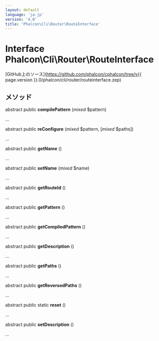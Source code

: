 ```yaml
---
layout: default
language: 'ja-jp'
version: '4.0'
title: 'Phalcon\Cli\Router\RouteInterface'
---
```

# Interface **Phalcon\Cli\Router\RouteInterface**

[GitHub上のソース](https://github.com/phalcon/cphalcon/tree/v{{ page.version }}.0/phalcon/cli/router/routeinterface.zep)

## メソッド

abstract public **compilePattern** (*mixed* $pattern)

...

abstract public **reConfigure** (*mixed* $pattern, [*mixed* $paths])

...

abstract public **getName** ()

...

abstract public **setName** (*mixed* $name)

...

abstract public **getRouteId** ()

...

abstract public **getPattern** ()

...

abstract public **getCompiledPattern** ()

...

abstract public **getDescription** ()

...

abstract public **getPaths** ()

...

abstract public **getReversedPaths** ()

...

abstract public static **reset** ()

...

abstract public **setDescription** ()

...